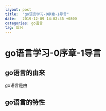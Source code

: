 ```yaml
---
layout: post
title:  "go语言学习-0序章-1导言"  
date:   2019-12-09 14:02:35 +0800  
categories: go语言  
tag: 后台
---
```


# go语言学习-0序章-1导言  

## go语言的由来
go语言是由


## go语言的特性
